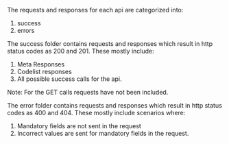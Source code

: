 

The requests and responses for each api are categorized into:
1. success
2. errors

The success folder contains requests and responses which result in http status codes as 200 and 201. These mostly include: 
1. Meta Responses
2. Codelist responses
3. All possible success calls for the api.

Note: For the GET calls requests have not been included.

The error folder contains requests and responses which result in http status codes as 400 and 404. These mostly include scenarios where: 
1. Mandatory fields are not sent in the request
2. Incorrect values are sent for mandatory fields in the request.
